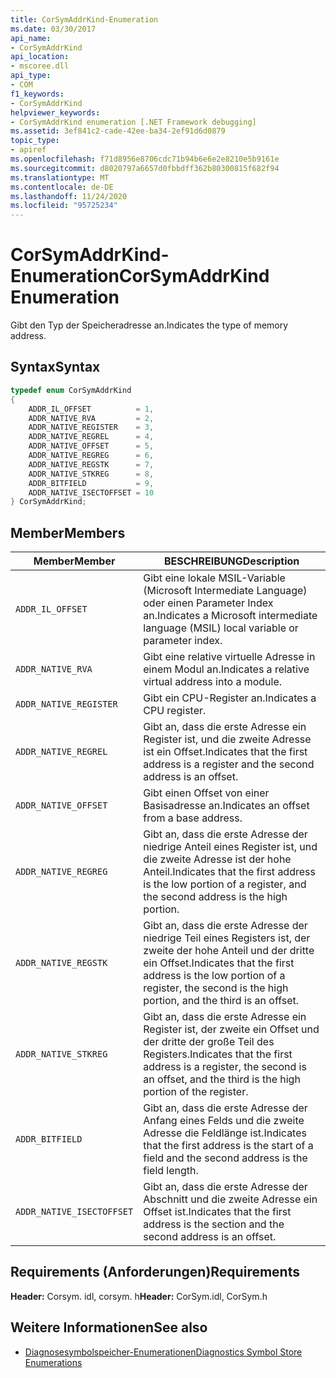 ```yaml
---
title: CorSymAddrKind-Enumeration
ms.date: 03/30/2017
api_name:
- CorSymAddrKind
api_location:
- mscoree.dll
api_type:
- COM
f1_keywords:
- CorSymAddrKind
helpviewer_keywords:
- CorSymAddrKind enumeration [.NET Framework debugging]
ms.assetid: 3ef841c2-cade-42ee-ba34-2ef91d6d0879
topic_type:
- apiref
ms.openlocfilehash: f71d8956e8706cdc71b94b6e6e2e8210e5b9161e
ms.sourcegitcommit: d8020797a6657d0fbbdff362b80300815f682f94
ms.translationtype: MT
ms.contentlocale: de-DE
ms.lasthandoff: 11/24/2020
ms.locfileid: "95725234"
---
```

# <a name="corsymaddrkind-enumeration"></a><span data-ttu-id="c4c0e-102">CorSymAddrKind-Enumeration</span><span class="sxs-lookup"><span data-stu-id="c4c0e-102">CorSymAddrKind Enumeration</span></span>

<span data-ttu-id="c4c0e-103">Gibt den Typ der Speicheradresse an.</span><span class="sxs-lookup"><span data-stu-id="c4c0e-103">Indicates the type of memory address.</span></span>  
  
## <a name="syntax"></a><span data-ttu-id="c4c0e-104">Syntax</span><span class="sxs-lookup"><span data-stu-id="c4c0e-104">Syntax</span></span>  
  
```cpp  
typedef enum CorSymAddrKind  
{  
    ADDR_IL_OFFSET          = 1,  
    ADDR_NATIVE_RVA         = 2,  
    ADDR_NATIVE_REGISTER    = 3,  
    ADDR_NATIVE_REGREL      = 4,  
    ADDR_NATIVE_OFFSET      = 5,  
    ADDR_NATIVE_REGREG      = 6,  
    ADDR_NATIVE_REGSTK      = 7,  
    ADDR_NATIVE_STKREG      = 8,  
    ADDR_BITFIELD           = 9,  
    ADDR_NATIVE_ISECTOFFSET = 10  
} CorSymAddrKind;  
```  
  
## <a name="members"></a><span data-ttu-id="c4c0e-105">Member</span><span class="sxs-lookup"><span data-stu-id="c4c0e-105">Members</span></span>  
  
|<span data-ttu-id="c4c0e-106">Member</span><span class="sxs-lookup"><span data-stu-id="c4c0e-106">Member</span></span>|<span data-ttu-id="c4c0e-107">BESCHREIBUNG</span><span class="sxs-lookup"><span data-stu-id="c4c0e-107">Description</span></span>|  
|------------|-----------------|  
|`ADDR_IL_OFFSET`|<span data-ttu-id="c4c0e-108">Gibt eine lokale MSIL-Variable (Microsoft Intermediate Language) oder einen Parameter Index an.</span><span class="sxs-lookup"><span data-stu-id="c4c0e-108">Indicates a Microsoft intermediate language (MSIL) local variable or parameter index.</span></span>|  
|`ADDR_NATIVE_RVA`|<span data-ttu-id="c4c0e-109">Gibt eine relative virtuelle Adresse in einem Modul an.</span><span class="sxs-lookup"><span data-stu-id="c4c0e-109">Indicates a relative virtual address into a module.</span></span>|  
|`ADDR_NATIVE_REGISTER`|<span data-ttu-id="c4c0e-110">Gibt ein CPU-Register an.</span><span class="sxs-lookup"><span data-stu-id="c4c0e-110">Indicates a CPU register.</span></span>|  
|`ADDR_NATIVE_REGREL`|<span data-ttu-id="c4c0e-111">Gibt an, dass die erste Adresse ein Register ist, und die zweite Adresse ist ein Offset.</span><span class="sxs-lookup"><span data-stu-id="c4c0e-111">Indicates that the first address is a register and the second address is an offset.</span></span>|  
|`ADDR_NATIVE_OFFSET`|<span data-ttu-id="c4c0e-112">Gibt einen Offset von einer Basisadresse an.</span><span class="sxs-lookup"><span data-stu-id="c4c0e-112">Indicates an offset from a base address.</span></span>|  
|`ADDR_NATIVE_REGREG`|<span data-ttu-id="c4c0e-113">Gibt an, dass die erste Adresse der niedrige Anteil eines Register ist, und die zweite Adresse ist der hohe Anteil.</span><span class="sxs-lookup"><span data-stu-id="c4c0e-113">Indicates that the first address is the low portion of a register, and the second address is the high portion.</span></span>|  
|`ADDR_NATIVE_REGSTK`|<span data-ttu-id="c4c0e-114">Gibt an, dass die erste Adresse der niedrige Teil eines Registers ist, der zweite der hohe Anteil und der dritte ein Offset.</span><span class="sxs-lookup"><span data-stu-id="c4c0e-114">Indicates that the first address is the low portion of a register, the second is the high portion, and the third is an offset.</span></span>|  
|`ADDR_NATIVE_STKREG`|<span data-ttu-id="c4c0e-115">Gibt an, dass die erste Adresse ein Register ist, der zweite ein Offset und der dritte der große Teil des Registers.</span><span class="sxs-lookup"><span data-stu-id="c4c0e-115">Indicates that the first address is a register, the second is an offset, and the third is the high portion of the register.</span></span>|  
|`ADDR_BITFIELD`|<span data-ttu-id="c4c0e-116">Gibt an, dass die erste Adresse der Anfang eines Felds und die zweite Adresse die Feldlänge ist.</span><span class="sxs-lookup"><span data-stu-id="c4c0e-116">Indicates that the first address is the start of a field and the second address is the field length.</span></span>|  
|`ADDR_NATIVE_ISECTOFFSET`|<span data-ttu-id="c4c0e-117">Gibt an, dass die erste Adresse der Abschnitt und die zweite Adresse ein Offset ist.</span><span class="sxs-lookup"><span data-stu-id="c4c0e-117">Indicates that the first address is the section and the second address is an offset.</span></span>|  
  
## <a name="requirements"></a><span data-ttu-id="c4c0e-118">Requirements (Anforderungen)</span><span class="sxs-lookup"><span data-stu-id="c4c0e-118">Requirements</span></span>  

 <span data-ttu-id="c4c0e-119">**Header:** Corsym. idl, corsym. h</span><span class="sxs-lookup"><span data-stu-id="c4c0e-119">**Header:** CorSym.idl, CorSym.h</span></span>  
  
## <a name="see-also"></a><span data-ttu-id="c4c0e-120">Weitere Informationen</span><span class="sxs-lookup"><span data-stu-id="c4c0e-120">See also</span></span>

- [<span data-ttu-id="c4c0e-121">Diagnosesymbolspeicher-Enumerationen</span><span class="sxs-lookup"><span data-stu-id="c4c0e-121">Diagnostics Symbol Store Enumerations</span></span>](diagnostics-symbol-store-enumerations.md)
